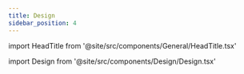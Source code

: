 ```yaml
---
title: Design
sidebar_position: 4
---
```


import HeadTitle from '@site/src/components/General/HeadTitle.tsx'

<HeadTitle title="Design | Luka Filipović" />

import Design from '@site/src/components/Design/Design.tsx'

<Design />